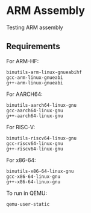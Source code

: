 # ARM Assembly

Testing ARM assembly

## Requirements

For ARM-HF:
```
binutils-arm-linux-gnueabihf
gcc-arm-linux-gnueabi
g++-arm-linux-gnueabi
```

For AARCH64:
```
binutils-aarch64-linux-gnu
gcc-aarch64-linux-gnu
g++-aarch64-linux-gnu
```

For RISC-V:
```
binutils-riscv64-linux-gnu
gcc-riscv64-linux-gnu
g++-riscv64-linux-gnu
```

For x86-64:
```
binutils-x86-64-linux-gnu
gcc-x86-64-linux-gnu
g++-x86-64-linux-gnu
```

To run in QEMU:
```
qemu-user-static
```
